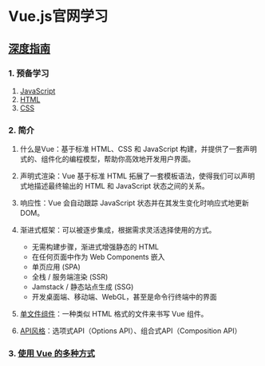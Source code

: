 # Vue.js官网学习

## [深度指南](https://cn.vuejs.org/guide/introduction.html)

### 1. 预备学习

1. [JavaScript](https://developer.mozilla.org/zh-CN/docs/Web/JavaScript/Language_overview)
2. [HTML](https://developer.mozilla.org/zh-CN/docs/Learn/HTML/Introduction_to_HTML)
3. [CSS](https://developer.mozilla.org/zh-CN/docs/Learn/CSS/First_steps)

### 2. 简介

1. 什么是Vue：基于标准 HTML、CSS 和 JavaScript 构建，并提供了一套声明式的、组件化的编程模型，帮助你高效地开发用户界面。
2. 声明式渲染：Vue 基于标准 HTML 拓展了一套模板语法，使得我们可以声明式地描述最终输出的 HTML 和 JavaScript 状态之间的关系。
3. 响应性：Vue 会自动跟踪 JavaScript 状态并在其发生变化时响应式地更新 DOM。
4. 渐进式框架：可以被逐步集成，根据需求灵活选择使用的方式。

   - 无需构建步骤，渐进式增强静态的 HTML
   - 在任何页面中作为 Web Components 嵌入
   - 单页应用 (SPA)
   - 全栈 / 服务端渲染 (SSR)
   - Jamstack / 静态站点生成 (SSG)
   - 开发桌面端、移动端、WebGL，甚至是命令行终端中的界面

5. [单文件组件](https://cn.vuejs.org/guide/introduction.html#single-file-components)：一种类似 HTML 格式的文件来书写 Vue 组件。
6. [API风格](https://cn.vuejs.org/guide/introduction.html#api-styles)：选项式API（Options API）、组合式API（Composition API）

### 3. [使用 Vue 的多种方式](https://cn.vuejs.org/guide/extras/ways-of-using-vue.html)
